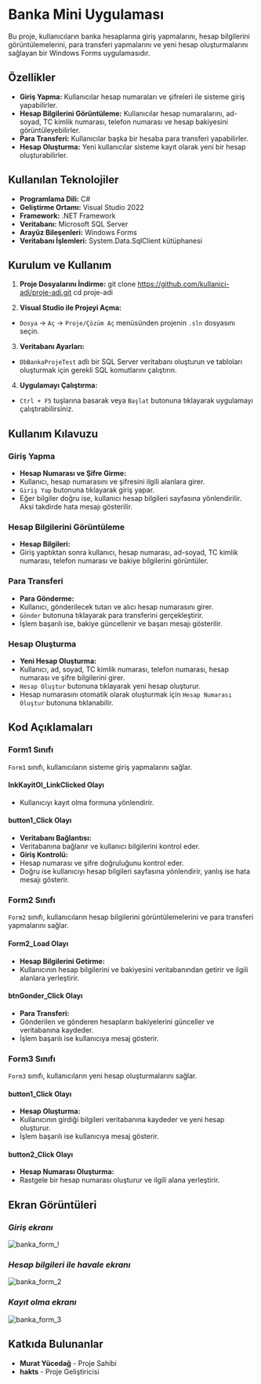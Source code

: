 # Banka Mini Uygulaması

Bu proje, kullanıcıların banka hesaplarına giriş yapmalarını, hesap bilgilerini görüntülemelerini, para transferi yapmalarını ve yeni hesap oluşturmalarını sağlayan bir Windows Forms uygulamasıdır.

## Özellikler

- **Giriş Yapma:** Kullanıcılar hesap numaraları ve şifreleri ile sisteme giriş yapabilirler.
- **Hesap Bilgilerini Görüntüleme:** Kullanıcılar hesap numaralarını, ad-soyad, TC kimlik numarası, telefon numarası ve hesap bakiyesini görüntüleyebilirler.
- **Para Transferi:** Kullanıcılar başka bir hesaba para transferi yapabilirler.
- **Hesap Oluşturma:** Yeni kullanıcılar sisteme kayıt olarak yeni bir hesap oluşturabilirler.

## Kullanılan Teknolojiler

- **Programlama Dili:** C#
- **Geliştirme Ortamı:** Visual Studio 2022
- **Framework:** .NET Framework
- **Veritabanı:** Microsoft SQL Server
- **Arayüz Bileşenleri:** Windows Forms
- **Veritabanı İşlemleri:** System.Data.SqlClient kütüphanesi

## Kurulum ve Kullanım

1. **Proje Dosyalarını İndirme:**
git clone https://github.com/kullanici-adi/proje-adi.git
cd proje-adi

2. **Visual Studio ile Projeyi Açma:**
- `Dosya` -> `Aç` -> `Proje/Çözüm Aç` menüsünden projenin `.sln` dosyasını seçin.

3. **Veritabanı Ayarları:**
- `DbBankaProjeTest` adlı bir SQL Server veritabanı oluşturun ve tabloları oluşturmak için gerekli SQL komutlarını çalıştırın.

4. **Uygulamayı Çalıştırma:**
- `Ctrl + F5` tuşlarına basarak veya `Başlat` butonuna tıklayarak uygulamayı çalıştırabilirsiniz.

## Kullanım Kılavuzu

### Giriş Yapma

- **Hesap Numarası ve Şifre Girme:**
- Kullanıcı, hesap numarasını ve şifresini ilgili alanlara girer.
- `Giriş Yap` butonuna tıklayarak giriş yapar.
- Eğer bilgiler doğru ise, kullanıcı hesap bilgileri sayfasına yönlendirilir. Aksi takdirde hata mesajı gösterilir.

### Hesap Bilgilerini Görüntüleme

- **Hesap Bilgileri:**
- Giriş yaptıktan sonra kullanıcı, hesap numarası, ad-soyad, TC kimlik numarası, telefon numarası ve bakiye bilgilerini görüntüler.

### Para Transferi

- **Para Gönderme:**
- Kullanıcı, gönderilecek tutarı ve alıcı hesap numarasını girer.
- `Gönder` butonuna tıklayarak para transferini gerçekleştirir.
- İşlem başarılı ise, bakiye güncellenir ve başarı mesajı gösterilir.

### Hesap Oluşturma

- **Yeni Hesap Oluşturma:**
- Kullanıcı, ad, soyad, TC kimlik numarası, telefon numarası, hesap numarası ve şifre bilgilerini girer.
- `Hesap Oluştur` butonuna tıklayarak yeni hesap oluşturur.
- Hesap numarasını otomatik olarak oluşturmak için `Hesap Numarası Oluştur` butonuna tıklanabilir.

## Kod Açıklamaları

### Form1 Sınıfı

`Form1` sınıfı, kullanıcıların sisteme giriş yapmalarını sağlar.

#### lnkKayitOl_LinkClicked Olayı

- Kullanıcıyı kayıt olma formuna yönlendirir.

#### button1_Click Olayı

- **Veritabanı Bağlantısı:**
- Veritabanına bağlanır ve kullanıcı bilgilerini kontrol eder.
- **Giriş Kontrolü:**
- Hesap numarası ve şifre doğruluğunu kontrol eder.
- Doğru ise kullanıcıyı hesap bilgileri sayfasına yönlendirir, yanlış ise hata mesajı gösterir.

### Form2 Sınıfı

`Form2` sınıfı, kullanıcıların hesap bilgilerini görüntülemelerini ve para transferi yapmalarını sağlar.

#### Form2_Load Olayı

- **Hesap Bilgilerini Getirme:**
- Kullanıcının hesap bilgilerini ve bakiyesini veritabanından getirir ve ilgili alanlara yerleştirir.

#### btnGonder_Click Olayı

- **Para Transferi:**
- Gönderilen ve gönderen hesapların bakiyelerini günceller ve veritabanına kaydeder.
- İşlem başarılı ise kullanıcıya mesaj gösterir.

### Form3 Sınıfı

`Form3` sınıfı, kullanıcıların yeni hesap oluşturmalarını sağlar.

#### button1_Click Olayı

- **Hesap Oluşturma:**
- Kullanıcının girdiği bilgileri veritabanına kaydeder ve yeni hesap oluşturur.
- İşlem başarılı ise kullanıcıya mesaj gösterir.

#### button2_Click Olayı

- **Hesap Numarası Oluşturma:**
- Rastgele bir hesap numarası oluşturur ve ilgili alana yerleştirir.

## Ekran Görüntüleri

### *Giriş ekranı*

![banka_form_!](https://github.com/huseynaktas/Banka_Mini_App/assets/114494075/64a41579-9928-40a3-94af-74eb82544ff9)

### *Hesap bilgileri ile havale ekranı*

![banka_form_2](https://github.com/huseynaktas/Banka_Mini_App/assets/114494075/a4a837ed-c21e-464f-be5e-63183ea6436f)

### *Kayıt olma ekranı*

![banka_form_3](https://github.com/huseynaktas/Banka_Mini_App/assets/114494075/4a9e1a2b-f7e8-4afe-97ae-f0b45ea39718)

## Katkıda Bulunanlar

- **Murat Yücedağ** - Proje Sahibi
- **hakts** - Proje Geliştiricisi

